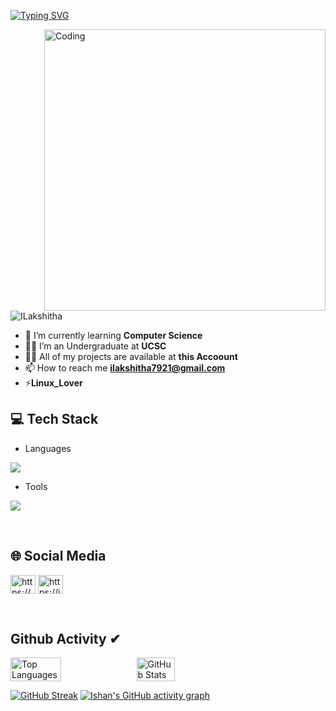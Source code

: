 [![Typing SVG](https://readme-typing-svg.herokuapp.com?size=32&vCenter=true&width=760&lines=Hi+%F0%9F%91%8B%2C+I'm+Ishan+Lakshitha+Liyanagamage;From+Galle,+Sri+Lanka.;(UG)+University+Of+Colombo+School+Of+Computing)](https://git.io/typing-svg)

<img align="right" alt="Coding" width="450" src="https://repository-images.githubusercontent.com/588181932/e36ec678-7984-4cdd-8e4c-a3932772ff8e">


<p align="left"> <img src="https://komarev.com/ghpvc/?username=ILakshitha&label=Profile%20views&color=0e75b6&style=flat" alt="ILakshitha" /> </p>


- 🌱 I’m currently learning **Computer Science**
- 🧑‍🎓 I’m an Undergraduate at **UCSC**
- 👨‍💻 All of my projects are available at **this Accoount**
- 📫 How to reach me **ilakshitha7921@gmail.com**
- ⚡**Linux_Lover**

## 💻 Tech Stack
- Languages
<p align="left">
  <a href="https://skillicons.dev">
    <img src="https://skillicons.dev/icons?i=c,cpp,html,js,css,laravel,mongodb,mysql,nodejs,react,dart,flutter,py," />
  </a>
</p>

- Tools
<p align="left">
  <a href="https://skillicons.dev">
    <img src="https://skillicons.dev/icons?i=linux,git,powershell,figma,idea,ps,au,pr,vscode,androidstudio,eclipse,postman,selenium,docker,discord,qt,r,visualstudio,wordpress" />
  </a>
</p>
<br/>

## 🌐 Social Media
<p align="left">
<a href="https://www.facebook.com/ishan.lakshitha.5283?mibextid=hIlR13" target="blank"><img align="center" src="https://raw.githubusercontent.com/rahuldkjain/github-profile-readme-generator/master/src/images/icons/Social/facebook.svg" alt="https://www.facebook.com/ishan.lakshitha.5283?mibextid=hIlR13" height="30" width="40" /></a>
<a href="https://instagram.com/izhan_lakshitha?igshid=MTNiYzNiMzkwZA==" target="blank"><img align="center" src="https://raw.githubusercontent.com/rahuldkjain/github-profile-readme-generator/master/src/images/icons/Social/instagram.svg" alt="https://instagram.com/izhan_lakshitha?igshid=MTNiYzNiMzkwZA==" height="30" width="40" /></a>

</p>
<br/>

## Github Activity ✔




<div style="display:flex;">
  <img width="40%" src="https://github-readme-stats.vercel.app/api/top-langs/?username=ILakshitha&theme=vue-dark&hide_border=true&include_all_commits=true&count_private=true&layout=compact&card_width=320" alt="Top Languages" />
  <img src="https://github-profile-summary-cards.vercel.app/api/cards/stats?username=ILakshitha&theme=monokai&hide_border=true&include_all_commits=true&count_private=true&layout=compact&card_width=320" alt="GitHub Stats" width="35%">
</div>

[![GitHub Streak](https://streak-stats.demolab.com?user=ILakshitha&theme=vue-dark&border_radius=10&card_width=600&card_height=200)](https://git.io/streak-stats)
[![Ishan's GitHub activity graph](https://github-readme-activity-graph.vercel.app/graph?username=ILakshitha&theme=react-dark)](https://github.com/ILakshitha/github-readme-activity-graph)

